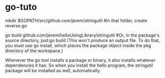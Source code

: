 # go-tuto
mkdir $GOPATH/src/github.com/jerem/stringutil #in that folder, create reverse.go

go build github.com/jerem/helloUsingLibrary/stringutil #Or, in the package's source directory, just:go build (This won't produce an output file. To do that, you must use go install, which places the package object inside the pkg directory of the workspace.)

Whenever the go tool installs a package or binary, it also installs whatever dependencies it has. So when you install the hello program, the stringutil package will be installed as well, automatically.
